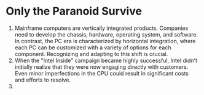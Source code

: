 # Only the Paranoid Survive

1. Mainframe computers are vertically integrated products. Companies need to develop the chassis, hardware, operating system, and software. In contrast, the PC era is characterized by horizontal integration, where each PC can be customized with a variety of options for each component. Recognizing and adapting to this shift is crucial.
2. When the "Intel Inside" campaign became highly successful, Intel didn't initially realize that they were now engaging directly with customers. Even minor imperfections in the CPU could result in significant costs and efforts to resolve.
3. 
